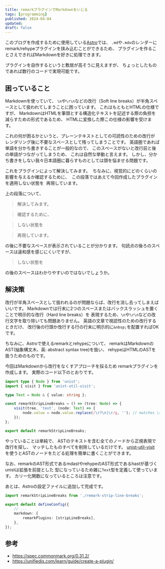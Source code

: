 ```yaml
---
title: remarkプラグインでMarkdownをいじる
tags: [programming]
published: 2024-04-04
updated:
draft: false
---
```


このブログを作成するために使用している[Astro](https://astro.build/)では、
`.md`や`.mdx`のレンダーにremark/rehypeプラグインを挟み込むことができるため、
プラグインを作ることさえできればMarkdownを好きに処理できます。

プラグインを自作するというと敷居が高そうに見えますが、
ちょっとしたものであれば数行のコードで実現可能です。

## 困っていること

Markdownを使っていて、
`\n`や`\r\n`などの改行（Soft line breaks）が半角スペースとして扱われてしまうことに困っています。
これはもともとHTMLの仕様ですが、
MarkdownはHTMLを筆頭とする構造化テキストを記述する際の負担を減らすための形式であるため、
HTMLに変換した際この仕様の影響を受けます。

これの何が困るかというと、プレーンテキストとしての可読性のための改行が
レンダリング後に不要なスペースとして残ってしまうことです。
英語圏であれば単語を分かち書きすることが一般的なので、
このスペースがないと改行前と後の単語がつながってしまうため、
これは自然な挙動と言えます。
しかし、分かち書きをしない我々日本語圏に暮らすものとしては頭を悩ませる問題です。

これをプラグインによって解決してみます。&nbsp;
ちなみに、視覚的にどのくらいの影響を与えるか確認するために、&nbsp;
この段落ではあえて今回作成したプラグインを適用しない状態を&nbsp;
再現しています。&nbsp;

上の段落について、

> 解決してみます。

> 確認するために、

> しない状態を

> 再現しています。

の後に不要なスペースが表示されていることが分かります。
句読点の後ろのスペースは違和感を感じにくいですが、

> しない状態を

<!-- textlint-disable ja-technical-writing/no-doubled-joshi -->
の後のスペースはわかりやすいのではないでしょうか。
<!-- textlint-enable -->

## 解決策

改行が半角スペースとして扱われるのが問題ならば、改行を消し去ってしまえばいいです。
Markdownでは行末に2つのスペースまたはバックスラッシュを置くことで明示的な改行（Hard line breaks）を
表現するため、`\n`や`\r\n`などの改行文字を取り除いても問題ありません。
英語の文章で視認性のための改行するときだけ、
改行後の行頭か改行する行の行末に明示的に`&nbsp;`を配置すればOKです。

ちなみに、Astroで使えるremarkとrehypeについて、
remarkはMarkdownのAST(抽象構文木、英: abstract syntax tree)を扱い、
rehypeはHTMLのASTを扱うためのものです。

今回はMarkdownから改行をなくすアプローチを採るため
remarkプラグインを作成します。
実際のコード以下のとおりです。

```ts title="remark-strip-line-breaks.ts"
import type { Node } from 'unist';
import { visit } from 'unist-util-visit';

type Text = Node & { value: string };

const remarkStripLineBreaks = () => (tree: Node) => {
    visit(tree, 'text', (node: Text) => {
        node.value = node.value.replace(/\r?\n|\r/g, ''); // matches \r\n, \n, \r
    });
};

export default remarkStripLineBreaks;
```
やっていることは単純で、
ASTのテキストを含む全てのノードから正規表現で改行を探し、
マッチしたものすべてを削除しているだけです。
[unist-util-visit](https://www.npmjs.com/package/unist-util-visit)
を使うとASTのノードをたどる処理を簡単に書くことができます。

なお、remarkのAST形式であるmdastやrehypeのAST形式であるhastが基づくunistは拡張を前提とした
型になっているため雑に`Text`型を定義して使っています。
カリー化関数になっているところは注意です。

あとは、Astroの設定ファイルに追加して完成です。

```ts title="astro.config.ts" ins={1,5-7}
import remarkStripLineBreaks from './remark-strip-line-breaks';

export default defineConfig({
    // ...
    markdown: {
        remarkPlugins: [stripLineBreaks],
    },
});
```

## 参考

- https://spec.commonmark.org/0.31.2/
- https://unifiedjs.com/learn/guide/create-a-plugin/

